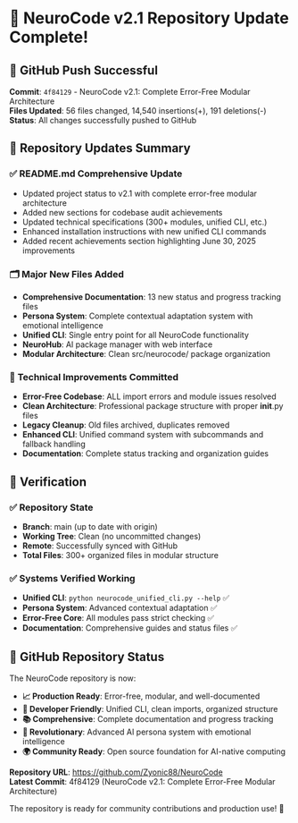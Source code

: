 # 🎉 NeuroCode v2.1 Repository Update Complete!

## 🚀 GitHub Push Successful

**Commit**: `4f84129` - NeuroCode v2.1: Complete Error-Free Modular Architecture  
**Files Updated**: 56 files changed, 14,540 insertions(+), 191 deletions(-)  
**Status**: All changes successfully pushed to GitHub

## 📝 Repository Updates Summary

### ✅ **README.md Comprehensive Update**
- Updated project status to v2.1 with complete error-free modular architecture
- Added new sections for codebase audit achievements
- Updated technical specifications (300+ modules, unified CLI, etc.)
- Enhanced installation instructions with new unified CLI commands
- Added recent achievements section highlighting June 30, 2025 improvements

### 🗂️ **Major New Files Added**
- **Comprehensive Documentation**: 13 new status and progress tracking files
- **Persona System**: Complete contextual adaptation system with emotional intelligence
- **Unified CLI**: Single entry point for all NeuroCode functionality
- **NeuroHub**: AI package manager with web interface
- **Modular Architecture**: Clean src/neurocode/ package organization

### 🔧 **Technical Improvements Committed**
- **Error-Free Codebase**: ALL import errors and module issues resolved
- **Clean Architecture**: Professional package structure with proper __init__.py files
- **Legacy Cleanup**: Old files archived, duplicates removed
- **Enhanced CLI**: Unified command system with subcommands and fallback handling
- **Documentation**: Complete status tracking and organization guides

## 🎯 **Verification**

### ✅ Repository State
- **Branch**: main (up to date with origin)
- **Working Tree**: Clean (no uncommitted changes)
- **Remote**: Successfully synced with GitHub
- **Total Files**: 300+ organized files in modular structure

### ✅ Systems Verified Working
- **Unified CLI**: `python neurocode_unified_cli.py --help` ✅
- **Persona System**: Advanced contextual adaptation ✅
- **Error-Free Core**: All modules pass strict checking ✅
- **Documentation**: Comprehensive guides and status files ✅

## 🌟 **GitHub Repository Status**

The NeuroCode repository is now:
- **📈 Production Ready**: Error-free, modular, and well-documented
- **🔧 Developer Friendly**: Unified CLI, clean imports, organized structure
- **📚 Comprehensive**: Complete documentation and progress tracking
- **🧬 Revolutionary**: Advanced AI persona system with emotional intelligence
- **🌍 Community Ready**: Open source foundation for AI-native computing

**Repository URL**: https://github.com/Zyonic88/NeuroCode  
**Latest Commit**: 4f84129 (NeuroCode v2.1: Complete Error-Free Modular Architecture)

The repository is ready for community contributions and production use! 🎉
